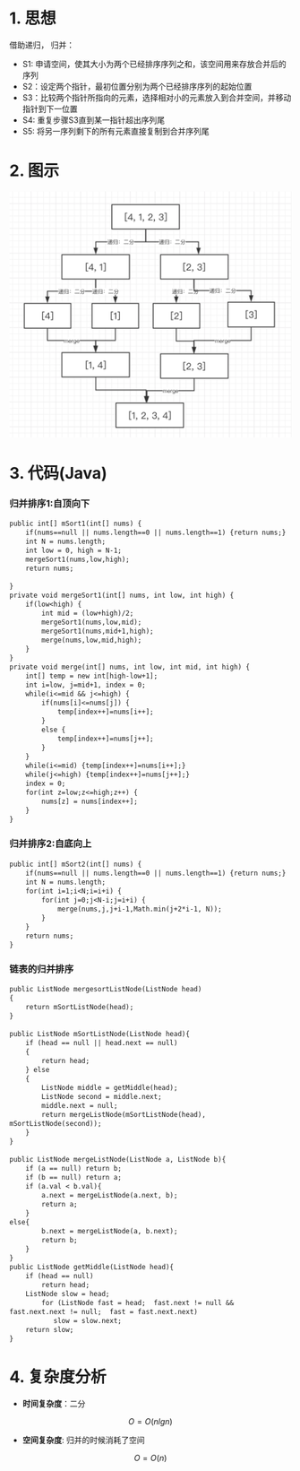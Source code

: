 # 1. 思想

借助递归，
归并：
- S1: 申请空间，使其大小为两个已经排序序列之和，该空间用来存放合并后的序列
- S2：设定两个指针，最初位置分别为两个已经排序序列的起始位置
- S3：比较两个指针所指向的元素，选择相对小的元素放入到合并空间，并移动指针到下一位置
- S4: 重复步骤S3直到某一指针超出序列尾
- S5: 将另一序列剩下的所有元素直接复制到合并序列尾

# 2. 图示

![归并排序图示](https://github.com/daxiaoHe-Girls/daxiaoHe-Girls.github.io/blob/master/images/images_%E6%8E%92%E5%BA%8F/%E5%BD%92%E5%B9%B6%E6%8E%92%E5%BA%8F%E5%9B%BE%E7%A4%BA.png)

# 3. 代码(Java)
### 归并排序1:自顶向下
```
public int[] mSort1(int[] nums) {
	if(nums==null || nums.length==0 || nums.length==1) {return nums;}
	int N = nums.length;
	int low = 0, high = N-1;
	mergeSort1(nums,low,high);
	return nums;
	
}
private void mergeSort1(int[] nums, int low, int high) {
	if(low<high) {
		int mid = (low+high)/2;
		mergeSort1(nums,low,mid);
		mergeSort1(nums,mid+1,high);
		merge(nums,low,mid,high);
	}
}
private void merge(int[] nums, int low, int mid, int high) {
	int[] temp = new int[high-low+1];
	int i=low, j=mid+1, index = 0;
	while(i<=mid && j<=high) {
		if(nums[i]<=nums[j]) {
			temp[index++]=nums[i++];
		}
		else {
			temp[index++]=nums[j++];
		}
	}
	while(i<=mid) {temp[index++]=nums[i++];}
	while(j<=high) {temp[index++]=nums[j++];}
	index = 0;
	for(int z=low;z<=high;z++) {
		nums[z] = nums[index++];
	}
}

```

### 归并排序2:自底向上
```
public int[] mSort2(int[] nums) {
	if(nums==null || nums.length==0 || nums.length==1) {return nums;}
	int N = nums.length;
	for(int i=1;i<N;i=i+i) {
		for(int j=0;j<N-i;j=i+i) {
			merge(nums,j,j+i-1,Math.min(j+2*i-1, N));
		}
	}
	return nums;
}

```

### 链表的归并排序
```
public ListNode mergesortListNode(ListNode head)
{
	return mSortListNode(head);
}

public ListNode mSortListNode(ListNode head){
	if (head == null || head.next == null)
	{
		return head;
	} else
	{
		ListNode middle = getMiddle(head);
		ListNode second = middle.next;
		middle.next = null;
		return mergeListNode(mSortListNode(head), mSortListNode(second));
	}
}

public ListNode mergeListNode(ListNode a, ListNode b){
	if (a == null) return b;
	if (b == null) return a;
	if (a.val < b.val){
		a.next = mergeListNode(a.next, b);
		return a;
	} 
else{
		b.next = mergeListNode(a, b.next);
		return b;
	}
}
public ListNode getMiddle(ListNode head){
	if (head == null)
		return head;
	ListNode slow = head;
		for (ListNode fast = head;  fast.next != null && fast.next.next != null;  fast = fast.next.next)
		   slow = slow.next;
	return slow;
}

```

# 4. 复杂度分析
- **时间复杂度**：二分

```math
O = O(nlgn)
```


- **空间复杂度**: 归并的时候消耗了空间

```math
O = O(n)
```




